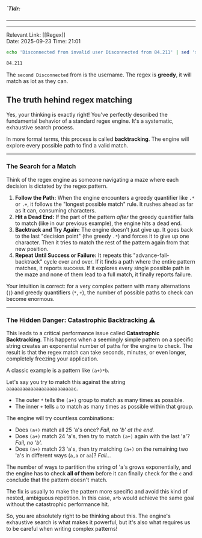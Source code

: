 ##### `Tldr: 
---


---
Relevant Link: [[Regex]]  
Date: 2025-09-23 
Time: 21:01
``` bash
echo 'Disconnected from invalid user Disconnected from 84.211' | sed 's/.*Disconnected from //'
```
``` bash
84.211
```
The `second Disconnected` from is the username.
The regex is **greedy**, it will match as lot as they can.

## The truth hehind regex matching
Yes, your thinking is exactly right! You've perfectly described the fundamental behavior of a standard regex engine. It's a systematic, exhaustive search process.

In more formal terms, this process is called **backtracking**. The engine will explore every possible path to find a valid match.

---

### The Search for a Match

Think of the regex engine as someone navigating a maze where each decision is dictated by the regex pattern.

1.  **Follow the Path:** When the engine encounters a greedy quantifier like `.*` or `.+`, it follows the "longest possible match" rule. It rushes ahead as far as it can, consuming characters.
2.  **Hit a Dead End:** If the part of the pattern *after* the greedy quantifier fails to match (like in our previous example), the engine hits a dead end.
3.  **Backtrack and Try Again:** The engine doesn't just give up. It goes back to the last "decision point" (the greedy `.*`) and forces it to give up one character. Then it tries to match the rest of the pattern again from that new position.
4.  **Repeat Until Success or Failure:** It repeats this "advance-fail-backtrack" cycle over and over. If it finds a path where the entire pattern matches, it reports success. If it explores every single possible path in the maze and none of them lead to a full match, it finally reports failure.

Your intuition is correct: for a very complex pattern with many alternations (`|`) and greedy quantifiers (`*`, `+`), the number of possible paths to check can become enormous.

---

### The Hidden Danger: Catastrophic Backtracking ⚠️

This leads to a critical performance issue called **Catastrophic Backtracking**. This happens when a seemingly simple pattern on a specific string creates an exponential number of paths for the engine to check. The result is that the regex match can take seconds, minutes, or even longer, completely freezing your application.

A classic example is a pattern like `(a+)*b`.

Let's say you try to match this against the string `aaaaaaaaaaaaaaaaaaaaaaaaac`.

* The outer `*` tells the `(a+)` group to match as many times as possible.
* The inner `+` tells `a` to match as many times as possible within that group.

The engine will try countless combinations:
* Does `(a+)` match all 25 'a's once? *Fail, no 'b' at the end.*
* Does `(a+)` match 24 'a's, then try to match `(a+)` again with the last 'a'? *Fail, no 'b'.*
* Does `(a+)` match 23 'a's, then try matching `(a+)` on the remaining two 'a's in different ways (`a,a` or `aa`)? *Fail...*

The number of ways to partition the string of 'a's grows exponentially, and the engine has to check **all of them** before it can finally check for the `c` and conclude that the pattern doesn't match.

The fix is usually to make the pattern more specific and avoid this kind of nested, ambiguous repetition. In this case, `a*b` would achieve the same goal without the catastrophic performance hit.

So, you are absolutely right to be thinking about this. The engine's exhaustive search is what makes it powerful, but it's also what requires us to be careful when writing complex patterns!
